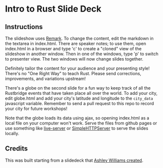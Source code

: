 # Intro to Rust Slide Deck

## Instructions

The slideshow uses [Remark]. To change the content, edit the markdown in the
textarea in index.html. There are speaker notes; to use them, open index.html
in a browser and type 'c' to create a "cloned" view of the slideshow in another
window. Then in one of the windows, type 'p' to switch to presenter view. The
two windows will now change slides together.

[Remark]: https://remarkjs.com

Definitely tailor the content for your audience and your presenting style!
There's no "One Right Way" to teach Rust. Please send corrections, improvements,
and variations upstream!

There's a globe on the second slide for a fun way to keep track of all the
Rustbridge events that have taken place all over the world. To add your city,
edit globe.html and add your city's latitude and longitude to the `city_data`
javascript variable. Remember to send a pull request to this repo to record
your city for future workshops!

Note that the globe loads its data using ajax, so opening index.html as a local
file on your computer won't work. Serve the files from github pages or use
something like [live-server] or [SimpleHTTPServer] to serve the slides locally.

[live-server]: https://www.npmjs.com/package/live-server
[SimpleHTTPServer]: http://www.pythonforbeginners.com/modules-in-python/how-to-use-simplehttpserver/

## Credits

This was built starting from a slidedeck that [Ashley Williams created][agdubs].

[agdubs]: https://github.com/ashleygwilliams/a-very-brief-intro-to-rust
